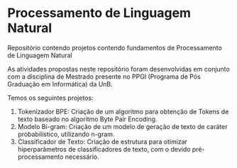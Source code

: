 # Processamento de Linguagem Natural

Repositório contendo projetos contendo fundamentos de Processamento de Linguagem Natural

As atividades propostas neste repositório foram desenvolvidas em conjunto com a disciplina de Mestrado presente no PPGI (Programa de Pós Graduação em Informática) da UnB.

Temos os seguintes projetos:
1. Tokenizador BPE: Criação de um algoritmo para obtenção de Tokens de texto baseado  no algoritmo Byte Pair Encoding.
2. Modelo Bi-gram: Criação de um modelo de geração de texto de caráter probabilístico, utilizando n-gram.
3. Classificador de Texto: Criação de estrutura para otimizar hiperparâmetros de classificadores de texto, com o devido pré-processamento necessário.
